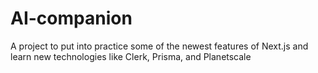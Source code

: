 # AI-companion
A project to put into practice some of the newest features of Next.js and learn new technologies like Clerk, Prisma, and Planetscale
